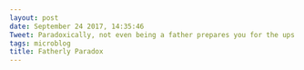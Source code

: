 ```yaml
---
layout: post
date: September 24 2017, 14:35:46
Tweet: Paradoxically, not even being a father prepares you for the ups and downs of fatherhood.
tags: microblog
title: Fatherly Paradox
---
```




